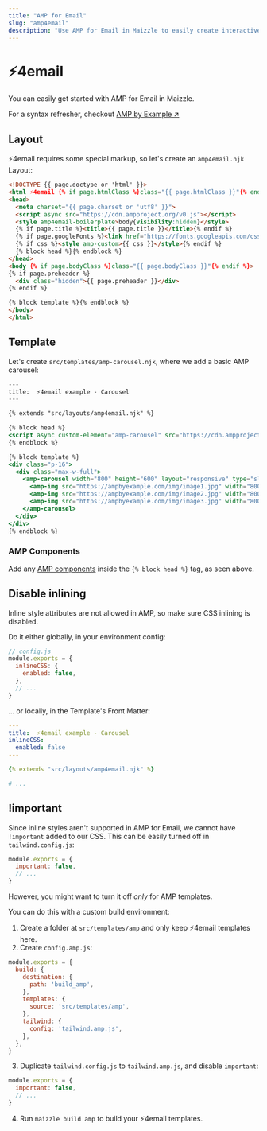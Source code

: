 ```yaml
---
title: "AMP for Email"
slug: "amp4email"
description: "Use AMP for Email in Maizzle to easily create interactive HTML emails with realtime information and in-line actions"
---
```


# ⚡4email

You can easily get started with AMP for Email in Maizzle.

For a syntax refresher, checkout [AMP by Example &nearr;](https://ampbyexample.com/amphtml-email/introduction/hello_world/)

## Layout

⚡4email requires some special markup, so let's create an `amp4email.njk` Layout:

```html
<!DOCTYPE {{ page.doctype or 'html' }}>
<html ⚡4email {% if page.htmlClass %}class="{{ page.htmlClass }}"{% endif %} lang="{{ page.language or 'en' }}">
<head>
  <meta charset="{{ page.charset or 'utf8' }}">
  <script async src="https://cdn.ampproject.org/v0.js"></script>
  <style amp4email-boilerplate>body{visibility:hidden}</style>
  {% if page.title %}<title>{{ page.title }}</title>{% endif %}
  {% if page.googleFonts %}<link href="https://fonts.googleapis.com/css?family={{ page.googleFonts }}" rel="stylesheet" media="screen">{%- endif %}
  {% if css %}<style amp-custom>{{ css }}</style>{% endif %}
  {% block head %}{% endblock %}
</head>
<body {% if page.bodyClass %}class="{{ page.bodyClass }}"{% endif %}>
{% if page.preheader %}
  <div class="hidden">{{ page.preheader }}</div>
{% endif %}

{% block template %}{% endblock %}
</body>
</html>
```

## Template

Let's create `src/templates/amp-carousel.njk`, where we add a basic AMP carousel:

```handlebars
---
title:  ⚡4email example - Carousel
---

{% extends "src/layouts/amp4email.njk" %}

{% block head %}
<script async custom-element="amp-carousel" src="https://cdn.ampproject.org/v0/amp-carousel-0.1.js"></script>
{% endblock %}

{% block template %}
<div class="p-16">
  <div class="max-w-full">
    <amp-carousel width="800" height="600" layout="responsive" type="slides">
      <amp-img src="https://ampbyexample.com/img/image1.jpg" width="800" height="600" alt="a sample image"></amp-img>
      <amp-img src="https://ampbyexample.com/img/image2.jpg" width="800" height="600" alt="another sample image"></amp-img>
      <amp-img src="https://ampbyexample.com/img/image3.jpg" width="800" height="600" alt="and another sample image"></amp-img>
    </amp-carousel>
  </div>
</div>
{% endblock %}
```

### AMP Components

Add any [AMP components](https://ampbyexample.com/amphtml-email/introduction/hello_world/#amp-components) inside the `{% block head %}` tag, as seen above.

## Disable inlining

Inline style attributes are not allowed in AMP, so make sure CSS inlining is disabled. 

Do it either globally, in your environment config:

```js
// config.js
module.exports = {
  inlineCSS: {
    enabled: false,
  },
  // ...
}
```

... or locally, in the Template's Front Matter:

```yaml
---
title:  ⚡4email example - Carousel
inlineCSS:
  enabled: false
---

{% extends "src/layouts/amp4email.njk" %}

# ...
```

## !important

Since inline styles aren't supported in AMP for Email, we cannot have `!important` added to our CSS. This can be easily turned off in `tailwind.config.js`:

```js
module.exports = {
  important: false,
  // ...
}
```

However, you might want to turn it off _only_ for AMP templates.

You can do this with a custom build environment:

1. Create a folder at `src/templates/amp` and only keep ⚡4email templates here.
2. Create `config.amp.js`:

  ```js
  module.exports = {
    build: {
      destination: {
        path: 'build_amp',
      },
      templates: {
        source: 'src/templates/amp',
      },
      tailwind: {
        config: 'tailwind.amp.js',
      },
    },
  }
  ```
3. Duplicate `tailwind.config.js` to `tailwind.amp.js`, and disable `important`:

  ```js
  module.exports = {
    important: false,
    // ...
  }
  ```
4. Run `maizzle build amp` to build your ⚡4email templates.
